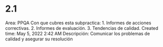 # 2.1

Area: PPQA
Con que cubres esta subpractica: 1. Informes de acciones correctivas.
2. Informes de evaluación.
3. Tendencias de calidad.
Created time: May 5, 2022 2:42 AM
Descripción: Comunicar los problemas de calidad y asegurar su resolución